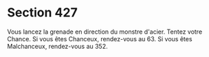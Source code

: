 # Section 427

Vous lancez la grenade en direction du monstre d'acier. Tentez 
votre Chance. Si vous êtes Chanceux, rendez-vous au 63. Si vous 
êtes Malchanceux, rendez-vous au 352.